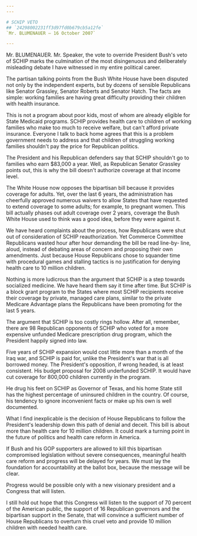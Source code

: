 ```yaml
---
---

# SCHIP VETO
## `24298002231ff3d97fd0b679cb5a12fe`
`Mr. BLUMENAUER — 16 October 2007`

---
```



Mr. BLUMENAUER. Mr. Speaker, the vote to override President Bush's 
veto of SCHIP marks the culmination of the most disingenuous and 
deliberately misleading debate I have witnessed in my entire political 
career.

The partisan talking points from the Bush White House have been 
disputed not only by the independent experts, but by dozens of sensible 
Republicans like Senator Grassley, Senator Roberts and Senator Hatch. 
The facts are simple: working families are having great difficulty 
providing their children with health insurance.

This is not a program about poor kids, most of whom are already 
eligible for State Medicaid programs. SCHIP provides health care to 
children of working families who make too much to receive welfare, but 
can't afford private insurance. Everyone I talk to back home agrees 
that this is a problem government needs to address and that children of 
struggling working families shouldn't pay the price for Republican 
politics.

The President and his Republican defenders say that SCHIP shouldn't 
go to families who earn $83,000 a year. Well, as Republican Senator 
Grassley points out, this is why the bill doesn't authorize coverage at 
that income level.

The White House now opposes the bipartisan bill because it provides 
coverage for adults. Yet, over the last 6 years, the administration has 
cheerfully approved numerous waivers to allow States that have 
requested to extend coverage to some adults; for example, to pregnant 
women. This bill actually phases out adult coverage over 2 years, 
coverage the Bush White House used to think was a good idea, before 
they were against it.

We have heard complaints about the process, how Republicans were shut 
out of consideration of SCHIP reauthorization. Yet Commerce Committee 
Republicans wasted hour after hour demanding the bill be read line-by-
line, aloud, instead of debating areas of concern and proposing their 
own amendments. Just because House Republicans chose to squander time 
with procedural games and stalling tactics is no justification for 
denying health care to 10 million children.

Nothing is more ludicrous than the argument that SCHIP is a step 
towards socialized medicine. We have heard them say it time after time. 
But SCHIP is a block grant program to the States where most SCHIP 
recipients receive their coverage by private, managed care plans, 
similar to the private Medicare Advantage plans the Republicans have 
been promoting for the last 5 years.

The argument that SCHIP is too costly rings hollow. After all, 
remember, there are 98 Republican opponents of SCHIP who voted for a 
more expensive unfunded Medicare prescription drug program, which the 
President happily signed into law.

Five years of SCHIP expansion would cost little more than a month of 
the Iraq war, and SCHIP is paid for, unlike the President's war that is 
all borrowed money. The President's opposition, if wrong headed, is at 
least consistent. His budget proposal for 2008 underfunded SCHIP. It 
would have cut coverage for 800,000 children currently in the program.

He drug his feet on SCHIP as Governor of Texas, and his home State 
still has the highest percentage of uninsured children in the country. 
Of course, his tendency to ignore inconvenient facts or make up his own 
is well documented.

What I find inexplicable is the decision of House Republicans to 
follow the President's leadership down this path of denial and deceit. 
This bill is about more than health care for 10 million children. It 
could mark a turning point in the future of politics and health care 
reform in America.

If Bush and his GOP supporters are allowed to kill this bipartisan 
compromised legislation without severe consequences, meaningful health 
care reform and progress will be delayed for years. We must lay the 
foundation for accountability at the ballot box, because the message 
will be clear.


Progress would be possible only with a new visionary president and a 
Congress that will listen.

I still hold out hope that this Congress will listen to the support 
of 70 percent of the American public, the support of 16 Republican 
governors and the bipartisan support in the Senate, that will convince 
a sufficient number of House Republicans to overturn this cruel veto 
and provide 10 million children with needed health care.
